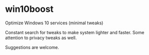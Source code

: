 # win10boost
Optimize Windows 10 services (minimal tweaks)

Constant search for tweaks to make system lighter and faster.
Some attention to privacy tweaks as well.

Suggestions are welcome.

